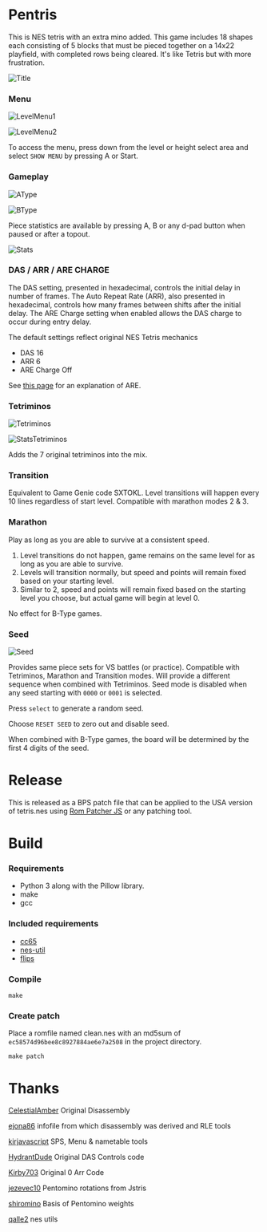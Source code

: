 # Pentris

This is NES tetris with an extra mino added.  This game includes 18 shapes each consisting of 5 blocks that must be pieced together on a 14x22 playfield, with completed rows being cleared.  It's like Tetris but with more frustration.

![Title](./assets/pentris.png)

### Menu

![LevelMenu1](./assets/levelmenu1.png)

![LevelMenu2](./assets/levelmenu2.png)

To access the menu, press down from the level or height select area and select `SHOW MENU` by pressing A or Start.

### Gameplay

![AType](./assets/atype.png)

![BType](./assets/btype.png)

Piece statistics are available by pressing A, B or any d-pad button when paused or after a topout.

![Stats](./assets/stats.png)

### DAS / ARR / ARE CHARGE

The DAS setting, presented in hexadecimal, controls the initial delay in number of frames.  The Auto Repeat Rate (ARR), also presented in hexadecimal, controls how many frames between shifts after the initial delay.   The ARE Charge setting when enabled allows the DAS charge to occur during entry delay.

The default settings reflect original NES Tetris mechanics

* DAS 16
* ARR 6
* ARE Charge Off

See [this page](https://tetris.wiki/ARE) for an explanation of ARE.

### Tetriminos

![Tetriminos](./assets/tetriminos.png)

![StatsTetriminos](./assets/stats_tetriminos.png)

Adds the 7 original tetriminos into the mix.

### Transition

Equivalent to Game Genie code SXTOKL.  Level transitions will happen every 10 lines regardless of start level.   Compatible with marathon modes 2 & 3.

### Marathon

Play as long as you are able to survive at a consistent speed.

1. Level transitions do not happen, game remains on the same level for as long as you are able to survive.
2. Levels will transition normally, but speed and points will remain fixed based on your starting level.
3. Similar to 2, speed and points will remain fixed based on the starting level you choose, but actual game will begin at level 0.

No effect for B-Type games.

### Seed

![Seed](./assets/seed.png)

Provides same piece sets for VS battles (or practice).  Compatible with Tetriminos, Marathon and Transition modes.  Will provide a different sequence when combined with Tetriminos.   Seed mode is disabled when any seed starting with `0000` or `0001` is selected.

Press `select` to generate a random seed.

Choose `RESET SEED` to zero out and disable seed.

When combined with B-Type games, the board will be determined by the first 4 digits of the seed.

# Release

This is released as a BPS patch file that can be applied to the USA version of tetris.nes using [Rom Patcher JS](https://www.romhacking.net/patch/) or any patching tool.

# Build

### Requirements

* Python 3 along with the Pillow library.
* make
* gcc

### Included requirements

* [cc65](https://github.com/cc65/cc65)
* [nes-util](https://github.com/qalle2/nes-util)
* [flips](https://github.com/Alcaro/Flips)

### Compile

```
make
```

### Create patch

Place a romfile named clean.nes with an md5sum of `ec58574d96bee8c8927884ae6e7a2508` in the project directory.

```
make patch
```

# Thanks

[CelestialAmber](https://github.com/CelestialAmber/TetrisNESDisasm) Original Disassembly

[ejona86](https://github.com/ejona86) infofile from which disassembly was derived and RLE tools

[kirjavascript](https://github.com/kirjavascript/TetrisGYM) SPS, Menu & nametable tools

[HydrantDude](https://github.com/hydrantdude) Original DAS Controls code

[Kirby703](https://github.com/Kirby703) Original 0 Arr Code

[jezevec10](https://github.com/jezevec10) Pentomino rotations from Jstris

[shiromino](https://github.com/shiromino) Basis of Pentomino weights

[qalle2](https://github.com/qalle2) nes utils
